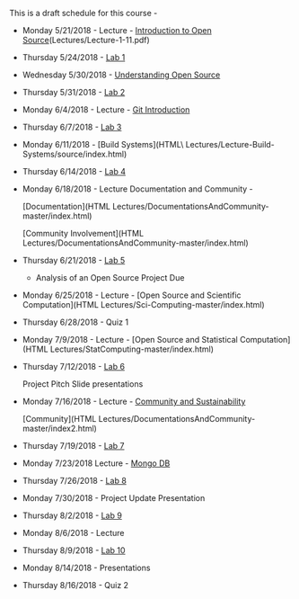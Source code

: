 This is a draft schedule for this course -

* Monday 5/21/2018 - Lecture - [Introduction to Open Source](Lectures/Lecture-1-1.pdf)(Lectures/Lecture-1-11.pdf)

* Thursday 5/24/2018 - [Lab 1](Labs/Lab1.md)

* Wednesday 5/30/2018 - [Understanding Open Source](Lectures/Lec2-Patrick_Masson-S2017.pdf)

* Thursday 5/31/2018 - [Lab 2](Labs/Lab2.md)

* Monday 6/4/2018 - Lecture - [Git Introduction](Lectures/Lecture-3.Md)

* Thursday 6/7/2018 - [Lab 3](Labs/Lab3.md)

* Monday 6/11/2018 - [Build Systems](HTML\ Lectures/Lecture-Build-Systems/source/index.html)

* Thursday 6/14/2018 - [Lab 4](Labs/Lab4.md)

* Monday 6/18/2018 - Lecture Documentation and Community - 

	[Documentation](HTML Lectures/DocumentationsAndCommunity-master/index.html)

	[Community Involvement](HTML Lectures/DocumentationsAndCommunity-master/index.html)

* Thursday 6/21/2018 - [Lab 5](Labs/Lab5.md)

	* Analysis of an Open Source Project Due

* Monday 6/25/2018 - Lecture - [Open Source and Scientific Computation](HTML Lectures/Sci-Computing-master/index.html)

* Thursday 6/28/2018 - Quiz 1

* Monday 7/9/2018 - Lecture - [Open Source and Statistical Computation](HTML Lectures/StatComputing-master/index.html)

* Thursday 7/12/2018 - [Lab 6](Labs/Lab6.md)

	Project Pitch Slide presentations

* Monday 7/16/2018 - Lecture - [Community and Sustainability](Lectures/CommunityandSustainability-3-1-2016.pdf)
			
	[Community](HTML Lectures/DocumentationsAndCommunity-master/index2.html)

* Thursday 7/19/2018 - [Lab 7](Labs/Lab7.md)

* Monday 7/23/2018 Lecture - [Mongo DB](Lectures/MongoDB.pdf)

* Thursday 7/26/2018 - [Lab 8](Labs/Lab8.md)

* Monday 7/30/2018 - Project Update Presentation 

* Thursday 8/2/2018 - [Lab 9](Labs/Lab9.md)

* Monday 8/6/2018 - Lecture

* Thursday 8/9/2018 - [Lab 10](Labs/Lab10.md)

* Monday 8/14/2018 - Presentations

* Thursday 8/16/2018 - Quiz 2


